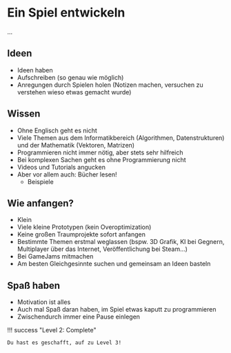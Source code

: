 # Ein Spiel entwickeln

...

## Ideen

- Ideen haben
- Aufschreiben (so genau wie möglich)
- Anregungen durch Spielen holen (Notizen machen, versuchen zu verstehen wieso etwas gemacht wurde)

## Wissen

- Ohne Englisch geht es nicht
- Viele Themen aus dem Informatikbereich (Algorithmen, Datenstrukturen) und der Mathematik (Vektoren, Matrizen)
- Programmieren nicht immer nötig, aber stets sehr hilfreich
- Bei komplexen Sachen geht es ohne Programmierung nicht
- Videos und Tutorials angucken
- Aber vor allem auch: Bücher lesen!
    - Beispiele

## Wie anfangen?

- Klein
- Viele kleine Prototypen (kein Overoptimization)
- Keine großen Traumprojekte sofort anfangen
- Bestimmte Themen erstmal weglassen (bspw. 3D Grafik, KI bei Gegnern, Multiplayer über das Internet, Veröffentlichung bei Steam...)
- Bei GameJams mitmachen
- Am besten Gleichgesinnte suchen und gemeinsam an Ideen basteln

## Spaß haben

- Motivation ist alles
- Auch mal Spaß daran haben, im Spiel etwas kaputt zu programmieren
- Zwischendurch immer eine Pause einlegen

!!! success "Level 2: Complete"

    Du hast es geschafft, auf zu Level 3!